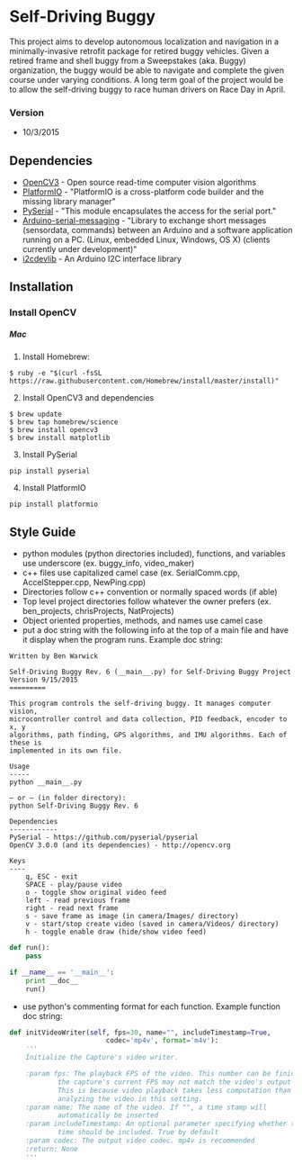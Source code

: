 # Self-Driving Buggy
This project aims to develop autonomous localization and navigation in a minimally-invasive retrofit package for retired buggy vehicles. Given a retired frame and shell buggy from a Sweepstakes (aka. Buggy) organization, the buggy would be able to navigate and complete the given course under varying conditions. A long term goal of the project would be to allow the self-driving buggy to race human drivers on Race Day in April.

### Version
- 10/3/2015

## Dependencies
* [OpenCV3](http://opencv.org) - Open source read-time computer vision algorithms
* [PlatformIO](http://platformio.org) - "PlatformIO is a cross-platform code builder and the missing library manager"
* [PySerial](https://github.com/pyserial/pyserial) - "This module encapsulates the access for the serial port."
* [Arduino-serial-messaging](https://github.com/jeroendoggen/Arduino-serial-messaging) - "Library to exchange short messages (sensordata, commands) between an Arduino and a software application running on a PC. (Linux, embedded Linux, Windows, OS X) (clients currently under development)"
* [i2cdevlib](http://www.i2cdevlib.com/) - An Arduino I2C interface library

## Installation
### Install OpenCV
##### Mac
1. Install Homebrew:
```
$ ruby -e "$(curl -fsSL https://raw.githubusercontent.com/Homebrew/install/master/install)"
```
2. Install OpenCV3 and dependencies
```
$ brew update
$ brew tap homebrew/science
$ brew install opencv3
$ brew install matplotlib
```
3. Install PySerial
```
pip install pyserial
```
4. Install PlatformIO
```
pip install platformio
```

## Style Guide
- python modules (python directories included), functions, and variables use underscore (ex. buggy_info, video_maker)
- c++ files use capitalized camel case (ex. SerialComm.cpp, AccelStepper.cpp, NewPing.cpp)
- Directories follow c++ convention or normally spaced words (if able)
- Top level project directories follow whatever the owner prefers (ex. ben_projects, chrisProjects, NatProjects)
- Object oriented properties, methods, and names use camel case
- put a doc string with the following info at the top of a main file and have it display when the program runs. Example doc string:
```
Written by Ben Warwick

Self-Driving Buggy Rev. 6 (__main__.py) for Self-Driving Buggy Project
Version 9/15/2015
=========

This program controls the self-driving buggy. It manages computer vision,
microcontroller control and data collection, PID feedback, encoder to x, y
algorithms, path finding, GPS algorithms, and IMU algorithms. Each of these is
implemented in its own file.

Usage
-----
python __main__.py

– or – (in folder directory):
python Self-Driving Buggy Rev. 6

Dependencies
------------
PySerial - https://github.com/pyserial/pyserial
OpenCV 3.0.0 (and its dependencies) - http://opencv.org

Keys
----
    q, ESC - exit
    SPACE - play/pause video
    o - toggle show original video feed
    left - read previous frame
    right - read next frame
    s - save frame as image (in camera/Images/ directory)
    v - start/stop create video (saved in camera/Videos/ directory)
    h - toggle enable draw (hide/show video feed)
```

```python
def run():
    pass

if __name__ == '__main__':
    print __doc__
    run()
```
- use python's commenting format for each function. Example function doc string:
```python
def initVideoWriter(self, fps=30, name="", includeTimestamp=True,
                        codec='mp4v', format='m4v'):
    '''
    Initialize the Capture's video writer.

    :param fps: The playback FPS of the video. This number can be finicky as
            the capture's current FPS may not match the video's output FPS.
            This is because video playback takes less computation than
            analyzing the video in this setting.
    :param name: The name of the video. If "", a time stamp will
            automatically be inserted
    :param includeTimestamp: An optional parameter specifying whether the
            time should be included. True by default
    :param codec: The output video codec. mp4v is recommended
    :return: None
    '''
```





